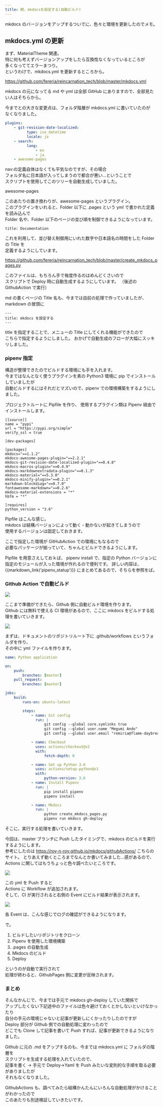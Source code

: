 ```yaml
---
title: 続、mkdocsを設定する(自動ビルド)
---
```


mkdocs のバージョンをアップするついでに、色々と環境を更新したのでメモ。

## mkdocs.yml の更新

まず、MaterialTheme 関連。  
特に何も考えずバージョンアップをしたら互換性なくなっているところが  
多くなっててエラーまつり。  
というわけで、mkdocs.yml を更新するところから。

https://github.com/fereria/reincarnation_tech/blob/master/mkdocs.yml

mkdocs の元になってる md や yml は全部 GitHub にありますので、全部見たい人はそちらから。

今までとの大きな変更点は、フォルダ階層が mkdocs.yml に書いていたのが  
なくなりました。

```yaml
plugins:
    - git-revision-date-localized:
          type: iso_datetime
          locale: ja
    - search:
          lang:
              - en
              - ja
    - awesome-pages
```

nav:の定義自体はなくても平気なのですが、その場合  
フォルダ名に日本語が入ってしまうので都合が悪い...ということで  
スクリプトを使用してこのツリーを自動生成していました。

awesome-pages

このあたりの置き換わりが、awesome-pages というプラグイン。  
このプラグインをいれると、Folder 以下に .pages という yml で書かれた定義を読み込んで  
Folder 名や、Folder 以下のページの並び順を制御できるようになっています。

```
title: Documentation
```

これを利用して、並び替え制御用にいれた数字や日本語名の時間をした Folder の Title を  
定義するようにしています。

https://github.com/fereria/reincarnation_tech/blob/master/create_mkdocs_pages.py

このファイルは、もちろん手で毎度作るのはめんどくさいので  
スクリプトで Deploy 時に自動生成するようにしています。
（後述の GithubAction で実行）

md の書くページの Title 名も、今までは自前の処理で作っていましたが、
markdown の冒頭に

```
---
title: mkdocs を設定する
---
```

title を指定することで、メニューの Title にしてくれる機能ができたので  
こちらで指定するようにしました。
おかげで自動生成のフローが大幅にスッキリしました。

### pipenv 指定

構造が整理できたのでビルドする環境にも手を入れます。  
今まではなんとなく使うプラグインを素の Python3 環境に pip でインストールしていましたが  
自動ビルドするにはそれだとマズいので、pipenv での環境構築をするようにしました。

プロジェクトルートに Pipfile を作り、
使用するプラグイン類は Pipenv 経由でインストールします。

```
[[source]]
name = "pypi"
url = "https://pypi.org/simple"
verify_ssl = true

[dev-packages]

[packages]
mkdocs="==1.1.2"
mkdocs-awesome-pages-plugin="==2.2.1"
mkdocs-git-revision-date-localized-plugin="==0.4.8"
mkdocs-macros-plugin="==0.4.9"
mkdocs-markdownextradata-plugin="==0.1.3"
mkdocs-material="==5.3.0"
mkdocs-minify-plugin="==0.2.1"
markdown-blockdiag="==0.7.0"
fontawesome-markdown="==0.2.6"
mkdocs-material-extensions = "*"
hbfm = "*"

[requires]
python_version = "3.6"
```

Pipfile はこんな感じ。  
mkdocs は結構バージョンによって動く・動かないが起きてしまうので  
使用するバージョンは固定しておきます。

ここで指定した環境が GitHubAction での環境にもなるので  
必要なパッケージが揃っていて、ちゃんとビルドできるようにします。

Pipfile を用意さえしておｋば、 pipenv install で、指定の Python バージョンに  
指定のモジュールが入った環境が作れるので便利です。
詳しい内容は、{{markdown_link('pipenv_statup')}} にまとめてあるので、そちらを参照をば。

### Github Action で自動ビルド

![](https://gyazo.com/27f2009b05f2e59fe9359b20092f55d7.png)

ここまで準備ができたら、Github 側に自動ビルド環境を作ります。  
Github には無料で使える CI 環境があるので、ここに mkdocs をビルドする処理を書いていきます。

![](https://gyazo.com/b5107ed38526c2b5a80cbde4e60269aa.png)

まずは、ドキュメントのリポジトリルート下に .github/workflows というフォルダを作り、  
その中に yml ファイルを作ります。

```yaml
name: Python application

on:
    push:
        branches: [master]
    pull_request:
        branches: [master]

jobs:
    build:
        runs-on: ubuntu-latest

        steps:
            - name: Git config
              run: |
                  git config --global core.symlinks true
                  git config --global user.name "Megumi Ando"
                  git config --global user.email "remiria@flame-daybreak.net"

            - name: Checkout
              uses: actions/checkout@v2
              with:
                  fetch-depth: 0

            - name: Set up Python 3.6
              uses: actions/setup-python@v1
              with:
                  python-version: 3.6
            - name: Install Pipenv
              run: |
                  pip install pipenv
                  pipenv install

            - name: Mkdocs
              run: |
                  python create_mkdocs_pages.py
                  pipenv run mkdocs gh-deploy
```

そこに、実行する処理を書いていきます。

今回は、master ブランチに Push したタイミングで、mkdocs のビルドを実行するようにします。  
参考にしたのは
https://roy-n-roy.github.io/mkdocs/githubActions/
こちらのサイト。
とりあえず動くところまでなんとか書いてみました...感があるので、  
Actions に関してはもうちょっと色々調べたいところです。

![](https://gyazo.com/6df098b7405ae778f441509f8ac81654.png)

この yml を Push すると  
Actions に Workflow が追加されます。  
そして、CI が実行されると右側の Event にビルド結果が表示されます。

![](https://gyazo.com/fafe90353d47ffb15bd4f0c7c2650d53.png)

各 Event は、こんな感じでログの確認ができるようになります。

で。

1. ビルドしたいリポジトリをクローン
2. Pipenv を使用した環境構築
3. .pages の自動生成
4. Mkdocs のビルド
5. Deploy

というのが自動で実行されて  
処理が終わると、GithubPages 側に変更が反映されます。

### まとめ

そんなかんじで、今までは手元で mkdocs gh-deploy していた関係で  
アップしたくない下記途中のファイルは色々避けておくとかしないといけなかったり  
自分の手元の環境じゃないと記事が更新しにくかったりしたのですが  
Deploy 部分が Github 側での自動処理に変わったので  
どこでも Clone して記事を書いて Push すれば、記事が更新できるようになりました。

Github に元の .md をアップするのも、今までは mkdocs.yml に フォルダの階層を  
スクリプトを生成する処理を入れていたので、  
記事を書く → 手元で Deploy→Yaml を Push みたいな変則的な手順を取る必要がありましたが  
それもなくなりました。

GithubActions も、調べてみたら結構かんたんにいろんな自動処理がかけることがわかったので  
このあたりも別途検証していきたいです。
